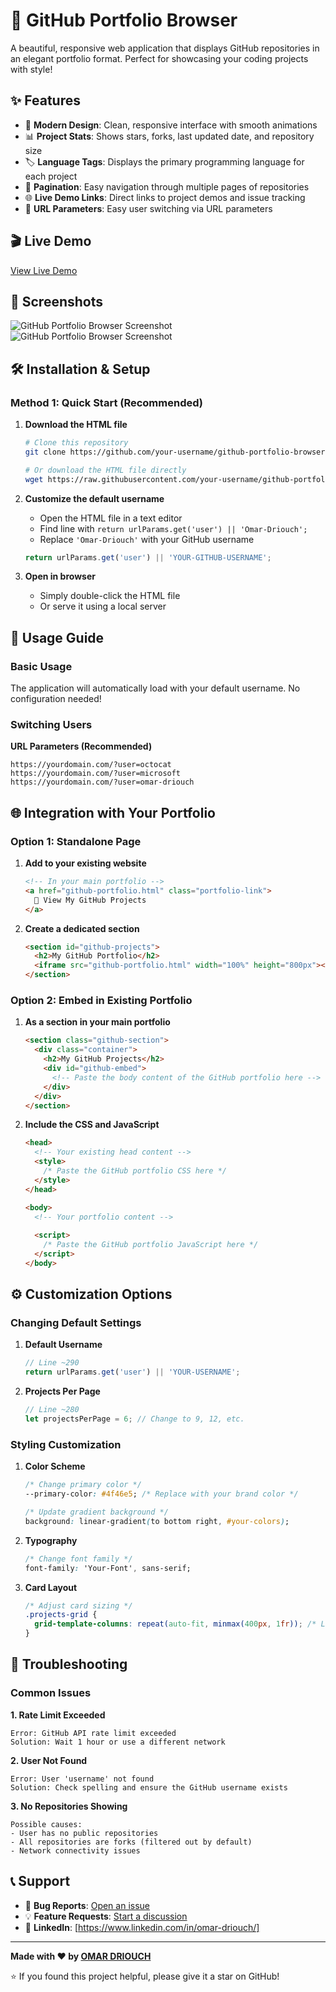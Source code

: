 # 🚀 GitHub Portfolio Browser

A beautiful, responsive web application that displays GitHub repositories in an elegant portfolio format. Perfect for showcasing your coding projects with style!

## ✨ Features

- 🎨 **Modern Design**: Clean, responsive interface with smooth animations
- 📊 **Project Stats**: Shows stars, forks, last updated date, and repository size
- 🏷️ **Language Tags**: Displays the primary programming language for each project
- 📄 **Pagination**: Easy navigation through multiple pages of repositories
- 🌐 **Live Demo Links**: Direct links to project demos and issue tracking
- 🎯 **URL Parameters**: Easy user switching via URL parameters

## 🎬 Live Demo

[View Live Demo](https://omar-driouch.github.io/repos-of/)

## 📸 Screenshots

![GitHub Portfolio Browser Screenshot](https://i.ibb.co/LhB9MP2c/Capture-d-cran-2025-06-28-214534.png)
![GitHub Portfolio Browser Screenshot](https://i.ibb.co/7JdmWtnK/Capture-d-cran-2025-06-28-215047.png)
## 🛠️ Installation & Setup

### Method 1: Quick Start (Recommended)

1. **Download the HTML file**
   ```bash
   # Clone this repository
   git clone https://github.com/your-username/github-portfolio-browser.git
   
   # Or download the HTML file directly
   wget https://raw.githubusercontent.com/your-username/github-portfolio-browser/main/index.html
   ```

2. **Customize the default username**
   - Open the HTML file in a text editor
   - Find line with `return urlParams.get('user') || 'Omar-Driouch';`
   - Replace `'Omar-Driouch'` with your GitHub username
   ```javascript
   return urlParams.get('user') || 'YOUR-GITHUB-USERNAME';
   ```

3. **Open in browser**
   - Simply double-click the HTML file
   - Or serve it using a local server



## 🎯 Usage Guide

### Basic Usage

The application will automatically load with your default username. No configuration needed!

### Switching Users

**URL Parameters (Recommended)**
```
https://yourdomain.com/?user=octocat
https://yourdomain.com/?user=microsoft
https://yourdomain.com/?user=omar-driouch
```



## 🌐 Integration with Your Portfolio

### Option 1: Standalone Page

1. **Add to your existing website**
   ```html
   <!-- In your main portfolio -->
   <a href="github-portfolio.html" class="portfolio-link">
     🚀 View My GitHub Projects
   </a>
   ```

2. **Create a dedicated section**
   ```html
   <section id="github-projects">
     <h2>My GitHub Portfolio</h2>
     <iframe src="github-portfolio.html" width="100%" height="800px"></iframe>
   </section>
   ```



### Option 2: Embed in Existing Portfolio

1. **As a section in your main portfolio**
   ```html
   <section class="github-section">
     <div class="container">
       <h2>My GitHub Projects</h2>
       <div id="github-embed">
         <!-- Paste the body content of the GitHub portfolio here -->
       </div>
     </div>
   </section>
   ```

2. **Include the CSS and JavaScript**
   ```html
   <head>
     <!-- Your existing head content -->
     <style>
       /* Paste the GitHub portfolio CSS here */
     </style>
   </head>
   
   <body>
     <!-- Your portfolio content -->
     
     <script>
       /* Paste the GitHub portfolio JavaScript here */
     </script>
   </body>
   ```

## ⚙️ Customization Options

### Changing Default Settings

1. **Default Username**
   ```javascript
   // Line ~290
   return urlParams.get('user') || 'YOUR-USERNAME';
   ```

2. **Projects Per Page**
   ```javascript
   // Line ~280
   let projectsPerPage = 6; // Change to 9, 12, etc.
   ```

 

### Styling Customization

1. **Color Scheme**
   ```css
   /* Change primary color */
   --primary-color: #4f46e5; /* Replace with your brand color */
   
   /* Update gradient background */
   background: linear-gradient(to bottom right, #your-colors);
   ```

2. **Typography**
   ```css
   /* Change font family */
   font-family: 'Your-Font', sans-serif;
   ```

3. **Card Layout**
   ```css
   /* Adjust card sizing */
   .projects-grid {
     grid-template-columns: repeat(auto-fit, minmax(400px, 1fr)); /* Larger cards */
   }
   ```

 
## 🔧 Troubleshooting

### Common Issues

**1. Rate Limit Exceeded**
```
Error: GitHub API rate limit exceeded
Solution: Wait 1 hour or use a different network
```

**2. User Not Found**
```
Error: User 'username' not found
Solution: Check spelling and ensure the GitHub username exists
```

**3. No Repositories Showing**
```
Possible causes:
- User has no public repositories
- All repositories are forks (filtered out by default)
- Network connectivity issues
```




## 📞 Support

- 🐛 **Bug Reports**: [Open an issue](https://github.com/yourusername/github-portfolio-browser/issues)
- 💡 **Feature Requests**: [Start a discussion](https://github.com/yourusername/github-portfolio-browser/discussions)
- 📧 **LinkedIn**: [https://www.linkedin.com/in/omar-driouch/]

---

**Made with ❤️ by [OMAR DRIOUCH](https://github.com/Omar-driouch)**

⭐ If you found this project helpful, please give it a star on GitHub!
